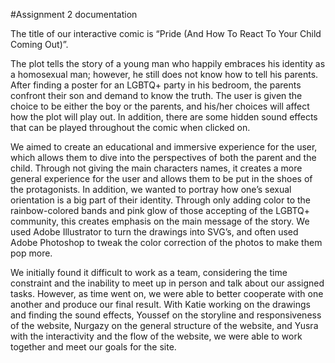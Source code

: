 
#Assignment 2 documentation

The title of our interactive comic is “Pride (And How To React To Your Child Coming Out)”.

The plot tells the story of a young man who happily embraces his identity as a homosexual man; however, he still does not know how to tell his parents. After finding a poster for an LGBTQ+ party in his bedroom, the parents confront their son and demand to know the truth. The user is given the choice to be either the boy or the parents, and his/her choices will affect how the plot will play out. In addition, there are some hidden sound effects that can be played throughout the comic when clicked on. 

We aimed to create an educational and immersive experience for the user, which allows them to dive into the perspectives of both the parent and the child. Through not giving the main characters names, it creates a more general experience for the user and allows them to be put in the shoes of the protagonists.  In addition, we wanted to portray how one’s sexual orientation is a big part of their identity. Through only adding color to the rainbow-colored bands and pink glow of those accepting of the LGBTQ+ community, this creates emphasis on the main message of the story. We used Adobe Illustrator to turn the drawings into SVG’s, and often used Adobe Photoshop to tweak the color correction of the photos to make them pop more.

We initially found it difficult to work as a team, considering the time constraint and the inability to meet up in person and talk about our assigned tasks. However, as time went on, we were able to better cooperate with one another and produce our final result. With Katie working on the drawings and finding the sound effects, Youssef on the storyline and responsiveness of the website, Nurgazy on the general structure of the website, and Yusra with the interactivity and the flow of the website, we were able to work together and meet our goals for the site.



